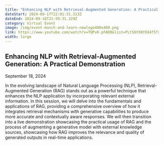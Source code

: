 ```yaml
---
title: "Enhancing NLP with Retrieval-Augmented Generation: A Practical Demonstration"
dateStart: 2024-09-17T22:01:31.313Z
dateEnd: 2024-09-18T21:59:31.329Z
category: Virtual Event
image: /img/event-munch-and-learn-newlogo400x400.png
link: https://www.youtube.com/watch?v=TQPvK-pFAD8&list=PLtS6YX0YOX4f5TyRI7jUdjm7D9H4laNlF
width: large
---
```

## Enhancing NLP with Retrieval-Augmented Generation: A Practical Demonstration

September 18, 2024

In the evolving landscape of Natural Language Processing (NLP), Retrieval-Augmented Generation (RAG) stands out as a powerful technique that enhances the NLP application by incorporating relevant external information. In this session, we will delve into the fundamentals and applications of RAG, providing a comprehensive overview of how it integrates retrieval mechanisms with generative capabilities to produce more accurate and contextually aware responses. We will then transition into a live demonstration showcasing the practical usage of RAG and the process of augmenting a generative model with external knowledge sources, showcasing how RAG improves the relevance and quality of generated outputs in real-time applications.
